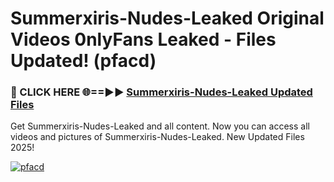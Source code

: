 # Summerxiris-Nudes-Leaked Original Videos 0nlyFans Leaked - Files Updated! (pfacd)

<h3>🔴 CLICK HERE 🌐==►► <a href="https://tinyurl.com/yc6ubb5a" rel="nofollow">Summerxiris-Nudes-Leaked Updated Files</a></h3>

Get Summerxiris-Nudes-Leaked and all content. Now you can access all videos and pictures of Summerxiris-Nudes-Leaked. New Updated Files 2025!

[![pfacd](https://i.imgur.com/7eu0CRL.gif)](https://tinyurl.com/yc6ubb5a)
